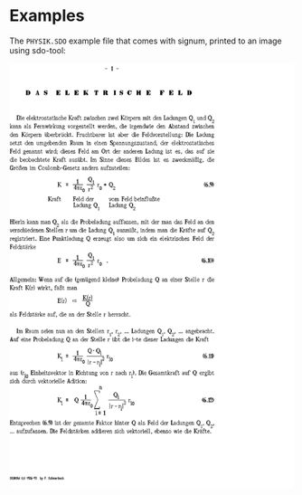 # Examples

The `PHYSIK.SDO` example file that comes with signum, printed to an image
using sdo-tool:

![Physik](img/physik.png)